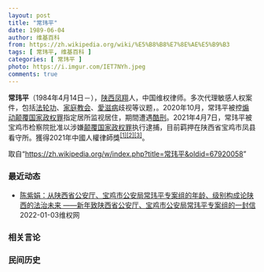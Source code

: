 ```yaml
---
layout: post
title: "常玮平"
date: 1989-06-04
author: 维基百科
from: https://zh.wikipedia.org/wiki/%E5%B8%B8%E7%8E%AE%E5%B9%B3
tags: [ 常玮平, 维基百科 ]
categories: [ 常玮平 ]
photo: https://i.imgur.com/IET7NYh.jpeg
comments: true
---
```

<div class="mw-parser-output">
<p><b>常玮平</b>（1984年4月14日<span class="useeditintro" title="Template:BLP editintro">－</span>），<a href="/wiki/%E9%99%95%E8%A5%BF" class="mw-redirect" title="陕西">陕西</a><a href="/wiki/%E5%87%A4%E7%BF%94" class="mw-redirect" title="凤翔">凤翔</a>人，中国维权律师。多次代理敏感人权案件，包括<a href="/wiki/%E6%B3%95%E8%BD%AE%E5%8A%9F" title="法轮功">法轮功</a>、<a href="/wiki/%E5%AE%B6%E5%BA%AD%E6%95%99%E4%BC%9A" class="mw-redirect" title="家庭教会">家庭教会</a>、<a href="/wiki/%E6%84%9B%E6%BB%8B%E7%97%85" class="mw-redirect" title="愛滋病">愛滋病</a>歧视等议题，。2020年10月，常玮平被控<a href="/wiki/%E7%85%BD%E5%8A%A8%E9%A2%A0%E8%A6%86%E5%9B%BD%E5%AE%B6%E6%94%BF%E6%9D%83%E7%BD%AA" title="煽动颠覆国家政权罪">煽动颠覆国家政权罪</a>指定居所监视居住，期間遭遇<a href="/wiki/%E9%85%B7%E5%88%91" title="酷刑">酷刑</a>。2021年4月7日，常玮平被宝鸡市检察院批准以涉嫌<a href="/wiki/%E9%A2%A0%E8%A6%86%E5%9B%BD%E5%AE%B6%E6%94%BF%E6%9D%83%E7%BD%AA" title="颠覆国家政权罪">颠覆国家政权罪</a>执行逮捕，目前羁押在陕西省宝鸡市凤县看守所。獲得2021年中國人權律師獎<sup id="cite_ref-1" class="reference"><a href="#cite_note-1">[1]</a></sup><sup id="cite_ref-2" class="reference"><a href="#cite_note-2">[2]</a></sup><sup id="cite_ref-3" class="reference"><a href="#cite_note-3">[3]</a></sup>。
</p>
</div><noscript><img src="//zh.wikipedia.org/wiki/Special:CentralAutoLogin/start?type=1x1" alt="" title="" width="1" height="1" style="border: none; position: absolute;"></noscript>
<div class="printfooter">取自“<a dir="ltr" href="https://zh.wikipedia.org/w/index.php?title=常玮平&amp;oldid=67920058">https://zh.wikipedia.org/w/index.php?title=常玮平&amp;oldid=67920058</a>”</div><div id="recent-news"><h3>最近动态</h3><ul><li><a href="https://nodebe4.github.io/waimei/2022-01-03/%E9%99%88%E7%B4%AB%E5%A8%9F-%E4%BB%8E%E9%99%95%E8%A5%BF%E7%9C%81%E5%85%AC%E5%AE%89%E5%8E%85-%E5%AE%9D%E9%B8%A1%E5%B8%82%E5%85%AC%E5%AE%89%E5%B1%80%E5%B8%B8%E7%8E%AE%E5%B9%B3%E4%B8%93%E6%A1%88%E7%BB%84%E7%9A%84%E5%B9%B4%E9%BE%84-%E7%BA%A7%E5%88%AB%E6%9E%84%E6%88%90%E8%AE%BA%E9%99%95%E8%A5%BF%E7%9A%84%E6%B3%95%E6%B2%BB%E6%9C%AA%E6%9D%A5-%E6%96%B0%E5%B9%B4%E8%87%B4%E9%99%95%E8%A5%BF%E7%9C%81" title="陈紫娟：从陕西省公安厅、宝鸡市公安局常玮平专案组的年龄、级别构成论陕西的法治未来 ——新年致陕西省公安厅、宝鸡市公安局常玮平专案组的一封信—— 我是常玮平的妻子陈紫娟，相信你们中的很多人见过我。...">陈紫娟：从陕西省公安厅、宝鸡市公安局常玮平专案组的年龄、级别构成论陕西的法治未来  ——新年致陕西省公安厅、宝鸡市公安局常玮平专案组的一封信</a><time>2022-01-03</time><a class="tag">维权网</a></li>
</ul></div><div id="open-opinion"><h3>相关言论</h3><ul></ul></div><div id="mjls-record"><h3>民间历史</h3><ul></ul></div>